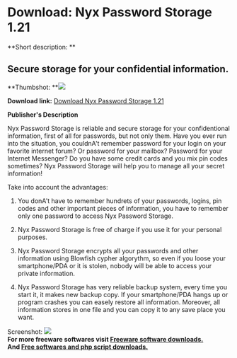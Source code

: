 # Download: Nyx Password Storage 1.21

**Short description: **

## Secure storage for your confidential information.

  
**Thumbshot: **![](http://www.freewarefiles.com/screenshot/nyxps_md.gif)   
  
**Download link:** [Download Nyx Password Storage 1.21](http://freesoftwares.boysofts.com/Nyx-Password-Storage_program_17581.html)  
  

**Publisher's Description**  
  

Nyx Password Storage is reliable and secure storage for your confidentional
information, first of all for passwords, but not only them. Have you ever run
into the situation, you couldnA't remember password for your login on your
favorite internet forum? Or password for your mailbox? Password for your
Internet Messenger? Do you have some credit cards and you mix pin codes
sometimes? Nyx Password Storage will help you to manage all your secret
information!

Take into account the advantages:

  1. You donA't have to remember hundrets of your passwords, logins, pin codes and other important pieces of information, you have to remember only one password to access Nyx Password Storage.  

  2. Nyx Password Storage is free of charge if you use it for your personal purposes.  

  3. Nyx Password Storage encrypts all your passwords and other information using Blowfish cypher algorythm, so even if you loose your smartphone/PDA or it is stolen, nobody will be able to access your private information.  

  4. Nyx Password Storage has very reliable backup system, every time you start it, it makes new backup copy. If your smartphone/PDA hangs up or program crashes you can easely restore all information. Moreover, all information stores in one file and you can copy it to any save place you want. 

  
  
Screenshot: ![](http://www.freewarefiles.com/screenshot/nyxps.gif)  
**For more freeware softwares visit [Freeware software downloads.](http://freesoftwares.boysofts.com/)**   
**And [Free softwares and php script downloads.](http://www.boysofts.com/)**

